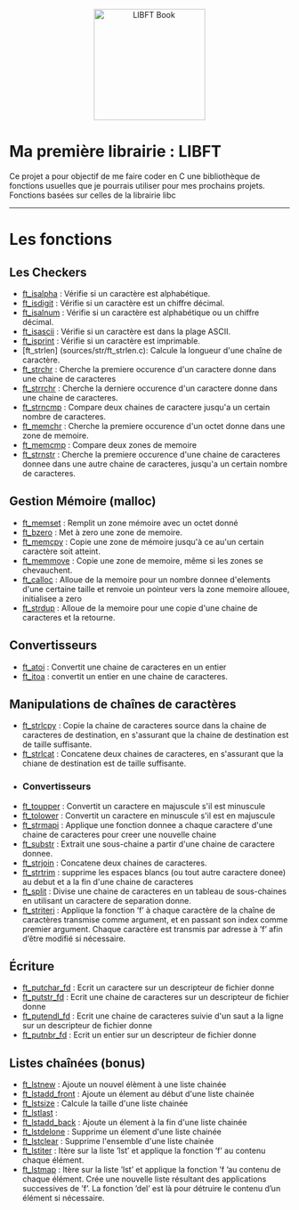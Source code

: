 
<p align="center">
  <img src="https://i.ibb.co/HFYzbq2/book-libft.png" alt="LIBFT Book" width="200">
</p>
 
 # Ma première librairie : LIBFT

Ce projet a pour objectif de me faire coder en C une bibliothèque de fonctions usuelles que je pourrais utiliser pour mes prochains projets.
Fonctions basées sur celles de la librairie libc

___

# Les fonctions

## Les Checkers

 - [ft_isalpha](sources/is/ft_isalpha.c) : Vérifie si un caractère est alphabétique.
 - [ft_isdigit](sources/is/ft_isdigit.c) : Vérifie si un caractère est un chiffre décimal.
 - [ft_isalnum](sources/is/ft_isalnum.c) : Vérifie si un caractère est alphabétique ou un chiffre décimal.
 - [ft_isascii](sources/is/ft_isascii.c) : Vérifie si un caractère est dans la plage ASCII.
 - [ft_isprint](sources/is/ft_isprint.c) : Vérifie si un caractère est imprimable.
 - [ft_strlen] (sources/str/ft_strlen.c): Calcule la longueur d'une chaîne de caractère.
 - [ft_strchr](sources/str/ft_strchr.c) : Cherche la premiere occurence d'un caractere donne dans une chaine de caracteres
 - [ft_strrchr](sources/str/ft_strrchr.c) : Cherche la derniere occurence d'un caractere donne dans une chaine de caracteres.
 - [ft_strncmp](sources/str/ft_strncmp.c) : Compare deux chaines de caractere jusqu'a un certain nombre de caracteres.
 - [ft_memchr](sources/mem/ft_memchr.c) : Cherche la premiere occurence d'un octet donne dans une zone de memoire.
 - [ft_memcmp](sources/mem/ft_memcmp.c) : Compare deux zones de  memoire
 - [ft_strnstr](sources/str/ft_strnstr.c) : Cherche la premiere occurence d'une chaine de caracteres donnee dans une autre chaine de caracteres, jusqu'a un certain nombre de caracteres.

## Gestion Mémoire (malloc)
 - [ft_memset](sources/mem/ft_memset.c) : Remplit un zone mémoire avec un octet donné
 - [ft_bzero](sources/mem/ft_bzero.c) : Met à zero une zone de memoire.
 - [ft_memcpy](sources/mem/ft_memcpy.c) : Copie une zone de mémoire jusqu'à ce au'un certain caractère soit atteint.
 - [ft_memmove](sources/mem/ft_memmove.c) : Copie une zone de memoire, même si les zones se chevauchent.
 - [ft_calloc](sources/mem/ft_calloc.c) : Alloue de la memoire pour un nombre donnee d'elements d'une certaine taille et renvoie un pointeur vers la zone memoire allouee, initialisee a zero
 - [ft_strdup](sources/str/ft_strdup.c) : Alloue de la memoire pour une copie d'une chaine de caracteres et la retourne.
## Convertisseurs
 - [ft_atoi](sources/str/ft_atoi.c) : Convertit une chaine de caracteres en un entier
 -  [ft_itoa](sources/str/ft_itoa.c) : convertit un entier en une chaine de caracteres.

## Manipulations de chaînes de caractères
 - [ft_strlcpy](sources/str/ft_strlcpy.c) : Copie la chaine de caracteres source dans la chaine de caracteres de destination, en s'assurant que la chaine de destination est de taille suffisante.
 - [ft_strlcat](sources/str/ft_strlcat.c) : Concatene deux chaines de caracteres, en s'assurant que la chiane de destination est de taille suffisante.
 - ### Convertisseurs
 - [ft_toupper](sources/str/ft_toupper.c) : Convertit un caractere en majuscule s'il est minuscule
 - [ft_tolower](sources/str/ft_tolower.c) : Convertit un caractere en minuscule s'il est en majuscule
 - [ft_strmapi](sources/str/ft_strmapi.c) : Applique une fonction donnee a chaque caractere d'une chaine de caracteres pour creer une nouvelle chaine
 - [ft_substr](sources/str/ft_substr.c) : Extrait une sous-chaine a partir d'une chaine de caractere donnee.
 - [ft_strjoin](sources/str/ft_strjoin.c) : Concatene deux chaines de caracteres.
 - [ft_strtrim](sources/str/ft_strtrim.c) : supprime les espaces blancs (ou tout autre caractere donee) au debut et a la fin d'une chaine de caracteres
 - [ft_split](sources/str/ft_split.c) : Divise une chaine de caracteres en un tableau de sous-chaines en utilisant un caractere de separation donne.
 - [ft_striteri](sources/str/ft_striteri.c) : Applique la fonction ’f’ à chaque caractère de la
 chaîne de caractères transmise comme argument,
 et en passant son index comme premier argument.
 Chaque caractère est transmis par adresse à ’f’
 afin d’être modifié si nécessaire.

## Écriture
 - [ft_putchar_fd](sources/put/ft_putchar_fd.c) : Ecrit un caractere sur un descripteur de fichier donne
 - [ft_putstr_fd](sources/put/ft_putstr_fd.c) : Ecrit une chaine de caracteres sur un descripteur de fichier donne
 - [ft_putendl_fd](sources/put/ft_putendl_fd.c) : Ecrit une chaine de caracteres suivie d'un saut a la ligne sur un descripteur de fichier donne
 - [ft_putnbr_fd](sources/put/ft_putnbr_fd.c) : Ecrit un entier sur un descripteur de fichier donne

## Listes chaînées (bonus)
 - [ft_lstnew](sources/lst/ft_lstnew.c) : Ajoute un nouvel élèment à une liste chainée
 - [ft_lstadd_front](sources/lst/ft_lstadd_front.c) : Ajoute un élement au début d'une liste chainée
 - [ft_lstsize](sources/lst/ft_lstsize.c) : Calcule la taille d'une liste chainée
 - [ft_lstlast](sources/lst/ft_lstlast.c) : 
 - [ft_lstadd_back](sources/lst/ft_lstadd_back.c) : Ajoute un élement à la fin d'une liste chainée
 - [ft_lstdelone](sources/lst/ft_lstdelone.c) : Supprime un élement d'une liste chainée
 - [ft_lstclear](sources/lst/ft_lstclear.c) : Supprime l'ensemble d'une liste chainée
 - [ft_lstiter](sources/lst/ft_lstiter.c) : Itère sur la liste ’lst’ et applique la fonction
’f’ au contenu chaque élément.
 - [ft_lstmap](sources/lst/ft_lstmap.c) : Itère sur la liste ’lst’ et applique la fonction
 ’f ’au contenu de chaque élément. Crée une nouvelle
 liste résultant des applications successives de
 ’f’. La fonction ’del’ est là pour détruire le
 contenu d’un élément si nécessaire.
